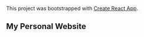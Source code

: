 This project was bootstrapped with [Create React App](https://github.com/facebook/create-react-app).

## My Personal Website
